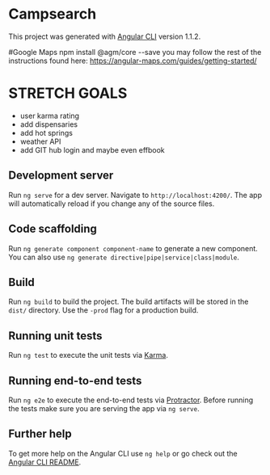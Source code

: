 # Campsearch

This project was generated with [Angular CLI](https://github.com/angular/angular-cli) version 1.1.2.

#Google Maps
npm install @agm/core --save
you may follow the rest of the instructions found here: https://angular-maps.com/guides/getting-started/

# STRETCH GOALS
  * user karma rating
  * add dispensaries
  * add hot springs
  * weather API
  * add GIT hub login and maybe even effbook

## Development server

Run `ng serve` for a dev server. Navigate to `http://localhost:4200/`. The app will automatically reload if you change any of the source files.

## Code scaffolding

Run `ng generate component component-name` to generate a new component. You can also use `ng generate directive|pipe|service|class|module`.

## Build

Run `ng build` to build the project. The build artifacts will be stored in the `dist/` directory. Use the `-prod` flag for a production build.

## Running unit tests

Run `ng test` to execute the unit tests via [Karma](https://karma-runner.github.io).

## Running end-to-end tests

Run `ng e2e` to execute the end-to-end tests via [Protractor](http://www.protractortest.org/).
Before running the tests make sure you are serving the app via `ng serve`.

## Further help

To get more help on the Angular CLI use `ng help` or go check out the [Angular CLI README](https://github.com/angular/angular-cli/blob/master/README.md).
